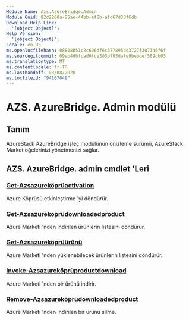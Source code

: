 ```yaml
---
Module Name: Azs.AzureBridge.Admin
Module Guid: 82d2260a-95ae-44bb-af8b-afd67d38f6db
Download Help Link:
  '[object Object]': 
Help Version:
  '[object Object]': 
Locale: en-US
ms.openlocfilehash: 08808b51c2c606df6c377895bd3727f307146f6f
ms.sourcegitcommit: 09eb4dbfcad6fce303b793dafe9bebdef589db03
ms.translationtype: MT
ms.contentlocale: tr-TR
ms.lasthandoff: 08/08/2020
ms.locfileid: "94107049"
---
```

# AZS. AzureBridge. Admin modülü
## Tanım
AzureStack AzureBridge işleç modülünün önizleme sürümü, AzureStack Market öğelerinizi yönetmenizi sağlar.

## AZS. AzureBridge. admin cmdlet 'Leri
### [Get-Azsazureköprüactivation](Get-AzsAzureBridgeActivation.md)
Azure Köprüsü etkinleştirme 'yi döndürür.

### [Get-Azsazureköprüdownloadedproduct](Get-AzsAzureBridgeDownloadedProduct.md)
Azure Marketi 'nden indirilen ürünlerin listesini döndürür.

### [Get-Azsazureköprüürünü](Get-AzsAzureBridgeProduct.md)
Azure Marketi 'nden yüklenebilecek ürünlerin listesini döndürür.

### [Invoke-Azsazureköprüproductdownload](Invoke-AzsAzureBridgeProductDownload.md)
Azure Marketi 'nden bir ürünü indirir.

### [Remove-Azsazureköprüdownloadedproduct](Remove-AzsAzureBridgeDownloadedProduct.md)
Azure Marketi 'nden indirilen bir ürünü silme.

